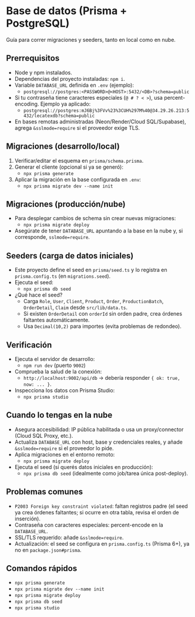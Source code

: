 # Base de datos (Prisma + PostgreSQL)

Guía para correr migraciones y seeders, tanto en local como en nube.

## Prerrequisitos
- Node y npm instalados.
- Dependencias del proyecto instaladas: `npm i`.
- Variable `DATABASE_URL` definida en `.env` (ejemplo):
  - `postgresql://postgres:<PASSWORD>@<HOST>:5432/<DB>?schema=public`
- Si tu contraseña tiene caracteres especiales (`@ # ? < >`), usa percent-encoding. Ejemplo ya aplicado:
  - `postgresql://postgres:mJ6Bj%3FVv%23%3CUH%297M%40@34.29.26.213:5432/lecatexdb?schema=public`
- En bases remotas administradas (Neon/Render/Cloud SQL/Supabase), agrega `&sslmode=require` si el proveedor exige TLS.

## Migraciones (desarrollo/local)
1) Verificar/editar el esquema en `prisma/schema.prisma`.
2) Generar el cliente (opcional si ya se generó):
   - `npx prisma generate`
3) Aplicar la migración en la base configurada en `.env`:
   - `npx prisma migrate dev --name init`

## Migraciones (producción/nube)
- Para desplegar cambios de schema sin crear nuevas migraciones:
  - `npx prisma migrate deploy`
- Asegúrate de tener `DATABASE_URL` apuntando a la base en la nube y, si corresponde, `sslmode=require`.

## Seeders (carga de datos iniciales)
- Este proyecto define el seed en `prisma/seed.ts` y lo registra en `prisma.config.ts` (en `migrations.seed`).
- Ejecuta el seed:
  - `npx prisma db seed`
- ¿Qué hace el seed?
  - Carga `Role`, `User`, `Client`, `Product`, `Order`, `ProductionBatch`, `OrderDetail`, `Claim` desde `src/lib/data.ts`.
  - Si existen `OrderDetail` con `orderId` sin orden padre, crea órdenes faltantes automáticamente.
  - Usa `Decimal(10,2)` para importes (evita problemas de redondeo).

## Verificación
- Ejecuta el servidor de desarrollo:
  - `npm run dev` (puerto `9002`)
- Comprueba la salud de la conexión:
  - `http://localhost:9002/api/db` → debería responder `{ ok: true, now: ... }`.
- Inspecciona los datos con Prisma Studio:
  - `npx prisma studio`

## Cuando lo tengas en la nube
- Asegura accesibilidad: IP pública habilitada o usa un proxy/connector (Cloud SQL Proxy, etc.).
- Actualiza `DATABASE_URL` con host, base y credenciales reales, y añade `&sslmode=require` si el proveedor lo pide.
- Aplica migraciones en el entorno remoto:
  - `npx prisma migrate deploy`
- Ejecuta el seed (si querés datos iniciales en producción):
  - `npx prisma db seed` (idealmente como job/tarea única post-deploy).

## Problemas comunes
- `P2003 Foreign key constraint violated`: faltan registros padre (el seed ya crea órdenes faltantes; si ocurre en otra tabla, revisa el orden de inserción).
- Contraseña con caracteres especiales: percent-encode en la `DATABASE_URL`.
- SSL/TLS requerido: añade `&sslmode=require`.
- Actualización: el seed se configura en `prisma.config.ts` (Prisma 6+), ya no en `package.json#prisma`.

## Comandos rápidos
- `npx prisma generate`
- `npx prisma migrate dev --name init`
- `npx prisma migrate deploy`
- `npx prisma db seed`
- `npx prisma studio`
